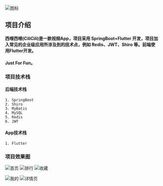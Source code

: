 
![图标](https://github-1304799125.cos.ap-beijing.myqcloud.com/video/cilicili_icon.png)
## 项目介绍

#### 西哩西哩(CiliCili)是一款视频App，项目采用 SpringBoot+Flutter 开发，项目加入常见的企业级应用所涉及到的技术点，例如 Redis、JWT、Shiro 等。前端使用Flutter开发。
#### Just For Fun。



### 项目技术栈

#### 后端技术栈

```text
1. SpringBoot
2. Shiro
3. MyBatis
4. MySQL
5. Redis
6. JWT
```

#### App技术栈

```text
1. Flutter
```

### 项目效果图

![首页](https://github-1304799125.cos.ap-beijing.myqcloud.com/video/WechatIMG76.jpeg)
![排行](https://github-1304799125.cos.ap-beijing.myqcloud.com/video/WechatIMG73.jpeg)
![收藏](https://github-1304799125.cos.ap-beijing.myqcloud.com/video/WechatIMG74.jpeg)

![我的](https://github-1304799125.cos.ap-beijing.myqcloud.com/video/WechatIMG77.jpeg)
![详情页](https://github-1304799125.cos.ap-beijing.myqcloud.com/video/WechatIMG78.jpeg)



